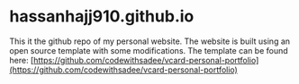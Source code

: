 # hassanhajj910.github.io

This it the github repo of my personal website. 
The website is built using an open source template with some modifications. The template can be found here: 
[https://github.com/codewithsadee/vcard-personal-portfolio](https://github.com/codewithsadee/vcard-personal-portfolio)